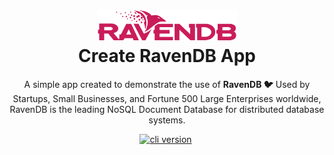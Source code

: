 <h1 align="center">
  <img src="https://github.com/zangassis/ravendb-shop-app/blob/main/img/raven_logo.png?raw=true" width="224px"/><br/>
  Create RavenDB App
</h1>

<p align="center">A simple app created to demonstrate the use of <b>RavenDB 🐦</b> Used by Startups, Small Businesses, and Fortune 500 Large Enterprises worldwide, RavenDB is the leading NoSQL Document Database for distributed database systems.</p>


<p align="center"><a href="https://ravendb.net/download" target="_blank"><img src="https://img.shields.io/badge/version-v5.2.0-purple?style=for-the-badge&logo=none" alt="cli version" /></a>&nbsp;
